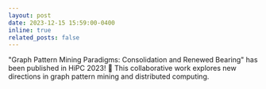 ```yaml
---
layout: post
date: 2023-12-15 15:59:00-0400
inline: true
related_posts: false
---
```


"Graph Pattern Mining Paradigms: Consolidation and Renewed Bearing" has been published in HiPC 2023! 🔗 This collaborative work explores new directions in graph pattern mining and distributed computing.
